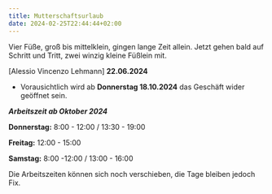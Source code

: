 ```yaml
---
title: Mutterschaftsurlaub
date: 2024-02-25T22:44:44+02:00
---
```


Vier Füße, groß bis mittelklein, 
gingen lange Zeit allein. 
Jetzt gehen bald auf Schritt und Tritt, 
zwei winzig kleine Füßlein mit.

[Alessio Vincenzo Lehmann]
**22.06.2024**


- Vorausichtlich wird ab **Donnerstag 18.10.2024** das Geschäft wider geöffnet sein.


***Arbeitszeit ab Oktober 2024***

**Donnerstag:** 8:00 - 12:00 / 13:30 - 19:00 

**Freitag:** 12:00 - 15:00 

**Samstag:** 8:00 -12:00 / 13:00 - 16:00

Die Arbeitszeiten können sich noch verschieben, die Tage bleiben jedoch Fix.

